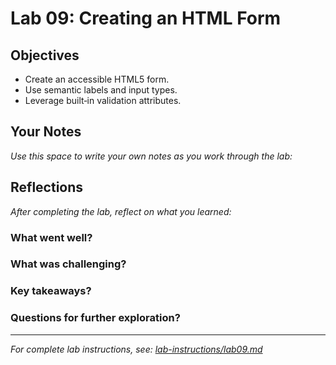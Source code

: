 # Lab 09: Creating an HTML Form

## Objectives

- Create an accessible HTML5 form.
- Use semantic labels and input types.
- Leverage built‑in validation attributes.

## Your Notes

_Use this space to write your own notes as you work through the lab:_

## Reflections

_After completing the lab, reflect on what you learned:_

### What went well?

### What was challenging?

### Key takeaways?

### Questions for further exploration?

---

_For complete lab instructions, see: [lab-instructions/lab09.md](../lab-instructions/lab09.md)_
